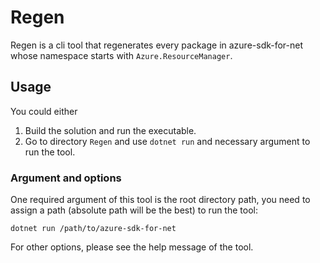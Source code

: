 # Regen

Regen is a cli tool that regenerates every package in azure-sdk-for-net whose namespace starts with `Azure.ResourceManager`.

## Usage

You could either

1. Build the solution and run the executable.
1. Go to directory `Regen` and use `dotnet run` and necessary argument to run the tool.

### Argument and options

One required argument of this tool is the root directory path, you need to assign a path (absolute path will be the best) to run the tool:

```
dotnet run /path/to/azure-sdk-for-net
```

For other options, please see the help message of the tool.
